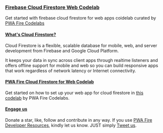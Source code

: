 ### [Firebase Cloud Firestore Web Codelab](https://pwafire.org/developer/codelabs/cloud-firestore-for-web)
Get started with firebase cloud firestore for web apps coidelab curated by [PWA Fire Codelabs](https://pwafire.org/developer/codelabs/)

#### [What's Cloud Firestore?](https://firebase.google.com/docs/cloud-firestore/)
Cloud Firestore is a flexible, scalable database for mobile, web, and server development
from Firebase and Google Cloud Platform.

It keeps your data in sync across client apps through realtime listeners and offers offline
support for mobile and web so you can build responsive apps that work regardless of network
latency or Internet connectivity. 

#### [PWA Fire Cloud Firestore for Web Codelab](https://pwafire.org/developer/codelabs/cloud-firestore-for-web)
Get started on how to set up your web app for cloud firestore in [this codelab](https://github.com/mayeedwin/cloud-firestore/tree/master/docs) by PWA Fire Codelabs.

#### [Engage us](https://twitter.com/pwafire)
Donate a star, like, follow and contribute in any way. If you use [PWA Fire Developer Resources](https://pwafire.org/developer), kindly let us know. JUST simply [Tweet us](https://twitter.com/pwafire).
